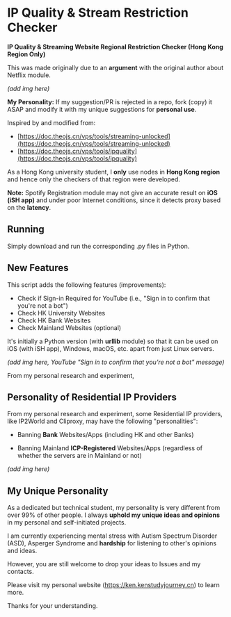 # IP Quality & Stream Restriction Checker

**IP Quality &amp; Streaming Website Regional Restriction Checker (Hong Kong Region Only)**

This was made originally due to an **argument** with the original author about Netflix module.

*(add img here)*

**My Personality:** If my suggestion/PR is rejected in a repo, fork (copy) it ASAP and modify it with my unique suggestions for **personal use**.

Inspired by and modified from:
- [https://doc.theojs.cn/vps/tools/streaming-unlocked](https://doc.theojs.cn/vps/tools/streaming-unlocked)
- [https://doc.theojs.cn/vps/tools/ipquality](https://doc.theojs.cn/vps/tools/ipquality)

As a Hong Kong university student, I **only** use nodes in **Hong Kong region** and hence only the checkers of that region were developed.

**Note:**
Spotify Registration module may not give an accurate result on **iOS (iSH app)** and under poor Internet conditions, since it detects proxy based on the **latency**.

## Running

Simply download and run the corresponding .py files in Python.

## New Features

This script adds the following features (improvements):

- Check if Sign-in Required for YouTube (i.e., "Sign in to confirm that you're not a bot")
- Check HK University Websites
- Check HK Bank Websites
- Check Mainland Websites (optional)

It's initially a Python version (with **urllib** module) so that it can be used on iOS (with iSH app), Windows, macOS, etc. apart from just Linux servers.

*(add img here, YouTube "Sign in to confirm that you're not a bot" message)*

From my personal research and experiment, 

## Personality of Residential IP Providers

From my personal research and experiment, some Residential IP providers, like IP2World and Cliproxy, may have the following "personalities":

- Banning **Bank** Websites/Apps (including HK and other Banks)

- Banning Mainland **ICP-Registered** Websites/Apps (regardless of whether the servers are in Mainland or not)

*(add img here)*

## My Unique Personality

As a dedicated but technical student, my personality is very different from over 99% of other people. I always **uphold my unique ideas and opinions** in my personal and self-initiated projects.

I am currently experiencing mental stress with Autism Spectrum Disorder (ASD), Asperger Syndrome and **hardship** for listening to other's opinions and ideas.

However, you are still welcome to drop your ideas to Issues and my contacts.

Please visit my personal website (https://ken.kenstudyjourney.cn) to learn more.

Thanks for your understanding.
